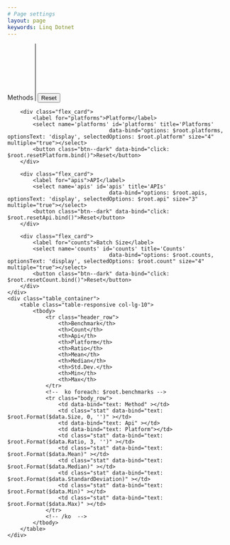```yaml
---
# Page settings
layout: page
keywords: Linq Dotnet
---
```

<div class="content_row">
    <div class="flex_container">
        <div class="flex_card">
            <label for="methods">Methods</label>
            <select name='methods' id='methods' title='Methods' class="form-control"
                                    data-bind="options: $root.methods, optionsText: 'display', selectedOptions: $root.method" size="8" multiple="true"></select>
            <button class="btn--dark" data-bind="click: $root.resetMethod.bind()">Reset</button>
        </div>

        <div class="flex_card">
            <label for="platforms">Platform</label>
            <select name='platforms' id='platforms' title='Platforms'
                                    data-bind="options: $root.platforms, optionsText: 'display', selectedOptions: $root.platform" size="4" multiple="true"></select>
            <button class="btn--dark" data-bind="click: $root.resetPlatform.bind()">Reset</button>
        </div>

        <div class="flex_card">
            <label for="apis">API</label>
            <select name='apis' id='apis' title='APIs'
                                    data-bind="options: $root.apis, optionsText: 'display', selectedOptions: $root.api" size="3" multiple="true"></select>
            <button class="btn--dark" data-bind="click: $root.resetApi.bind()">Reset</button>
        </div>

        <div class="flex_card">
            <label for="counts">Batch Size</label>
            <select name='counts' id='counts' title='Counts'
                                    data-bind="options: $root.counts, optionsText: 'display', selectedOptions: $root.count" size="4" multiple="true"></select>
            <button class="btn--dark" data-bind="click: $root.resetCount.bind()">Reset</button>
        </div>
    </div>
    <div class="table_container">
        <table class="table-responsive col-lg-10">
            <tbody>
                <tr class="header_row">
                    <th>Benchmark</th>
                    <th>Count</th>
                    <th>Api</th>
                    <th>Platform</th>
                    <th>Ratio</th>
                    <th>Mean</th>
                    <th>Median</th>
                    <th>Std.Dev.</th>
                    <th>Min</th>
                    <th>Max</th>
                </tr>
                <!--  ko foreach: $root.benchmarks -->
                <tr class="body_row">
                    <td data-bind="text: Method" ></td>
                    <td class="stat" data-bind="text: $root.Format($data.Size, 0, '')" ></td>
                    <td data-bind="text: Api" ></td>
                    <td data-bind="text: Platform"></td>
                    <td class="stat" data-bind="text: $root.Format($data.Ratio, 3, '')" ></td>
                    <td class="stat" data-bind="text: $root.Format($data.Mean)" ></td>
                    <td class="stat" data-bind="text: $root.Format($data.Median)" ></td>
                    <td class="stat" data-bind="text: $root.Format($data.StandardDeviation)" ></td>
                    <td class="stat" data-bind="text: $root.Format($data.Min)" ></td>
                    <td class="stat" data-bind="text: $root.Format($data.Max)" ></td>
                </tr>
                <!-- /ko  -->
            </tbody>
        </table>
    </div>
</div>
<script type="module" src="/benchmarks/benchmarks.js"></script>
<script type="module" src="/Faslinq/benchmarks/benchmarks.js"></script>
<script type="text/javascript" src="https://ajax.aspnetcdn.com/ajax/knockout/knockout-2.2.1.js"></script>
<script type="module">
    import { VM } from '/benchmarks/benchmarks.js';
    ko.applyBindings(VM);
</script>
